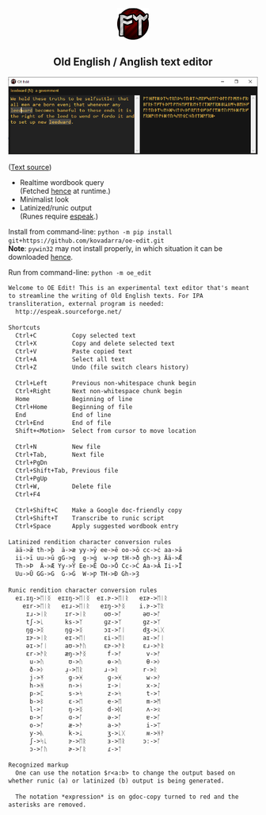 <p align="center">
  <img src="https://raw.githubusercontent.com/kovadarra/oe-edit/master/img/icon.png" alt="OE Edit">
  <h2 align="center">Old English / Anglish text editor</h2>
</p>

![Screenshot](img/demo.png)

([Text source](https://anglish.miraheze.org/wiki/Younger_Futhorc))

* Realtime wordbook query<br>(Fetched [hence](https://docs.google.com/spreadsheets/d/1y8_11RDvuCRyUK_MXj5K7ZjccgCUDapsPDI5PjaEkMw) at runtime.)
* Minimalist look
* Latinized/runic output<br>(Runes require [espeak](http://espeak.sourceforge.net/).)



Install from command-line: `python -m pip install git+https://github.com/kovadarra/oe-edit.git`<br>**Note**: `pywin32` may not install properly, in which situation it can be downloaded [hence](https://github.com/mhammond/pywin32/releases).

Run from command-line: `python -m oe_edit`

```
Welcome to OE Edit! This is an experimental text editor that's meant to streamline the writing of Old English texts. For IPA transliteration, external program is needed:
  http://espeak.sourceforge.net/

Shortcuts
  Ctrl+C          Copy selected text
  Ctrl+X          Copy and delete selected text
  Ctrl+V          Paste copied text
  Ctrl+A          Select all text
  Ctrl+Z          Undo (file switch clears history)

  Ctrl+Left       Previous non-whitespace chunk begin
  Ctrl+Right      Next non-whitespace chunk begin
  Home            Beginning of line
  Ctrl+Home       Beginning of file
  End             End of line
  Ctrl+End        End of file
  Shift+<Motion>  Select from cursor to move location

  Ctrl+N          New file
  Ctrl+Tab,       Next file
  Ctrl+PgDn
  Ctrl+Shift+Tab, Previous file
  Ctrl+PgUp
  Ctrl+W,         Delete file
  Ctrl+F4

  Ctrl+Shift+C    Make a Google doc-friendly copy
  Ctrl+Shift+T    Transcribe to runic script
  Ctrl+Space      Apply suggested wordbook entry

Latinized rendition character conversion rules
  ää->ǣ th->þ  ä->æ yy->ȳ ee->ē oo->ō cc->ċ aa->ā
  ii->ī uu->ū gG->g  g->ġ  w->ƿ tH->ð gh->ȝ Ää->Ǣ
  Th->Þ  Ä->Æ Yy->Ȳ Ee->Ē Oo->Ō Cc->Ċ Aa->Ā Ii->Ī
  Uu->Ū GG->G  G->Ġ  W->Ƿ TH->Ð Gh->Ȝ

Runic rendition character conversion rules
  eɪ.ɪŋ->ᛖᛁᛝ  eɪɪŋ->ᛖᛁᛝ  eɪ.ɝ->ᛖᛁᚱ   eɪɚ->ᛖᛁᚱ
    eɪr->ᛖᛁᚱ   eɪɹ->ᛖᛁᚱ   eɪŋ->ᚫᛝ    i.ɝ->ᛠᚱ
     ɪɹ->ᛁᚱ     ɪr->ᛁᚱ     oʊ->ᚩ      əʊ->ᚩ
     tʃ->ᚳ      ks->ᛉ      ɡz->ᛉ      gz->ᛉ
     ŋg->ᛝ      ŋɡ->ᛝ      ɔɪ->ᚩᛁ     dʒ->ᚳᚷ
     ɪɝ->ᛁᚱ     eɪ->ᛖᛁ     ɛi->ᛖᛁ     aɪ->ᚪᛁ
     əɪ->ᚪᛁ     aʊ->ᚫᚢ     ɛɝ->ᚫᚱ     ɛɹ->ᚫᚱ
     ɛr->ᚫᚱ     æŋ->ᚫᛝ      f->ᚠ       v->ᚠ
      u->ᚢ       ʊ->ᚢ       ɵ->ᚢ       θ->ᚦ
      ð->ᚦ      ɹ̩->ᛖᚱ      ɹ->ᚱ       r->ᚱ
      j->ᛡ       g->ᚸ       ɡ->ᚸ       w->ᚹ
      h->ᚻ       n->ᚾ       ɪ->ᛁ       x->ᛇ
      p->ᛈ       s->ᛋ       z->ᛋ       t->ᛏ
      b->ᛒ       ɛ->ᛖ       e->ᛖ       m->ᛗ
      l->ᛚ       ŋ->ᛝ       d->ᛞ       ʌ->ᛟ
      ɒ->ᚪ       ɑ->ᚪ       ə->ᚪ       ɐ->ᚪ
      o->ᚩ       æ->ᚫ       a->ᚫ       i->ᛠ
      y->ᚣ       k->ᛣ       ʒ->ᚳᚷ      ʍ->ᚻᚹ
      ʃ->ᛋᚳ      ɝ->ᛖᚱ      ɜ->ᛖᚱ     ɔː->ᚪ
      ɔ->ᚪᚢ      ɚ->ᚪᚱ      ɾ->ᛏ

Recognized markup
  One can use the notation $r<a:b> to change the output based on whether runic (a) or latinized (b) output is being generated.

  The notation *expression* is on gdoc-copy turned to red and the asterisks are removed.
```
